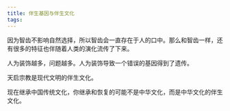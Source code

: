 ```yaml
---
title: 伴生基因与伴生文化
tags:
---
```


因为智齿不影响自然选择，所以智齿会一直存在于人的口中。那么和智齿一样，还有很多的特征也伴随着人类的演化流传了下来。

人为装饰越多，问题越多。人为装饰导致一个错误的基因得到了遗传。

天启宗教是现代文明的伴生文化。

现在继承中国传统文化，你继承和恢复的可能不是中华文化，而是中华文化的伴生文化。
